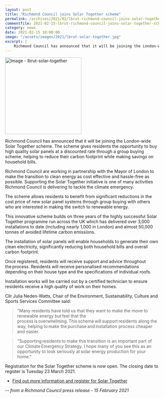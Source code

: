 ```yaml
---
layout: post
title: "Richmond Council joins Solar Together scheme"
permalink: /archives/2021/02/lbrut-richmond-council-joins-solar-together-scheme.html
commentfile: 2021-02-15-lbrut-richmond-council-joins-solar-together-scheme
category: news
date: 2021-02-15 10:00:00
image: "/assets/images/2021/lbrut-solar-together.jpg"
excerpt: |
    Richmond Council has announced that it will be joining the London-wide Solar Together scheme. The scheme gives residents the opportunity to buy high quality solar panels at a discounted rate through a group buying scheme, helping to reduce their carbon footprint while making savings on household bills.
---
```

<a href="/assets/images/2021/lbrut-solar-together.jpg" title="Click for a larger image"><img src="/assets/images/2021/lbrut-solar-together-thumb.jpg" width="250" alt="Image - lbrut-solar-together"  class="photo right"/></a>

Richmond Council has announced that it will be joining the London-wide Solar Together scheme. The scheme gives residents the opportunity to buy high quality solar panels at a discounted rate through a group buying scheme, helping to reduce their carbon footprint while making savings on household bills.

Richmond Council are working in partnership with the Mayor of London to make the transition to clean energy as cost effective and hassle-free as possible. Supporting the Solar Together initiative is one of many activities Richmond Council is delivering to tackle the climate emergency.

The scheme allows residents to benefit from significant reductions in the cost price of new solar panel systems through group buying with others who are interested in making the switch to renewable energy.

This innovative scheme builds on three years of the highly successful Solar Together programme run across the UK which has delivered over 3,000 installations to date (including nearly 1,000 in London) and almost 50,000 tonnes of avoided lifetime carbon emissions.

The installation of solar panels will enable households to generate their own clean electricity, significantly reducing both household bills and overall carbon footprint.

Once registered, residents will receive support and advice throughout the process. Residents will receive personalised recommendations depending on their house type and the specifications of individual roofs.

Installation works will be carried out by a certified technician to ensure residents receive a high quality of work on their homes.

Cllr Julia Neden-Watts, Chair of the Environment, Sustainability, Culture and Sports Services Committee said:

> "Many residents have told us that they want to make the move to renewable energy but feel that the process is overwhelming. This scheme will support residents along the way, helping to make the purchase and installation process cheaper and easier.

> "Supporting residents to make this transition is an important part of our Climate Emergency Strategy. I hope many of you see this as an opportunity to look seriously at solar energy production for your home."

Registration for the Solar Together scheme is now open. The closing date to register is Tuesday 23 March 2021.

- [Find out more information and register for Solar Together](https://www.richmond.gov.uk/solar_together)


<cite>-- from a Richmond Council press release - 15 February 2021</cite>
